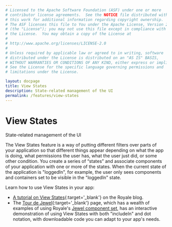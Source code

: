 ```yaml
---
# Licensed to the Apache Software Foundation (ASF) under one or more
# contributor license agreements.  See the NOTICE file distributed with
# this work for additional information regarding copyright ownership.
# The ASF licenses this file to You under the Apache License, Version 2.0
# (the "License"); you may not use this file except in compliance with
# the License.  You may obtain a copy of the License at
# 
# http://www.apache.org/licenses/LICENSE-2.0
# 
# Unless required by applicable law or agreed to in writing, software
# distributed under the License is distributed on an "AS IS" BASIS,
# WITHOUT WARRANTIES OR CONDITIONS OF ANY KIND, either express or implied.
# See the License for the specific language governing permissions and
# limitations under the License.

layout: docpage
title: View States
description: State-related management of the UI
permalink: /features/view-states
---
```


# View States

State-related management of the UI

The View States feature is a way of putting different filters over parts of your application so that different things appear depending on what the app is doing, what permissions the user has, what the user just did, or some other condition. You create a series of “states” and associate components of your application with one or more of the states. When the current state of the application is "loggedIn", for example, the user only sees components and containers set to be visible in the "loggedIn" state. 

Learn how to use View States in your app:

* [A tutorial on View States](https://royale.apache.org/blog/using-view-states-to-show-or-hide-content){:target='_blank'} on the Royale blog.
* The [Tour de Jewel](https://royale.apache.org/tourdejewel){:target='_blank'} page, which has a wealth of examples of using Royale's [Jewel component set](/component-sets/jewel), has an interactive demonstration of using View States with both "includeIn" and dot notation, with downloadable code you can adapt to your app's needs.
